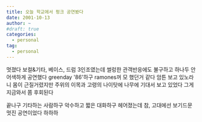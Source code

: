 ```yaml
---
title: 오늘 학교에서 펑크 공연봤다
date: 2001-10-13
author: ~
#draft: true
categories:
  - personal
tag:
  - personal
---
```




멋졌다
보컬&기타, 베이스, 드럼 3인조였는데
썰렁한 관객반응에도 불구하고 하나두 안어색하게 공연했다
greenday '86'하구
ramones꺼 모 했던거 같다
암튼 보고 있노라니 몸이 근질거렸지만
주위의 이목과 고령의 나이탓에
나무에 기대서 보고 있었다
그게 지금와서 쫌 후회된다

끝나구 기타하는 사람하구 악수하고 짧은 대화하구
헤어졌는데 참, 고대에선 보기드문 멋진 공연이었다
하하하


 







